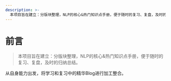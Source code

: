 ```yaml
---
description: >-
  本项目旨在建立：分版块整理，NLP的核心&热门知识点手册，便于随时的复习、复盘，及时的归纳总结。PS：内容中就不反复copy基本教程了，参照百面机器学习的那种问答形式进行整理。
---
```


# 前言

> 本项目旨在建立：分版块整理，NLP的核心&热门知识点手册，便于随时的复习、复盘，及时的归纳总结。

从自身能力出发，将学习和复习中的精华Blog进行加工整合。

